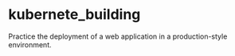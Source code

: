 # kubernete_building
Practice the deployment of a web application in a production-style environment.
